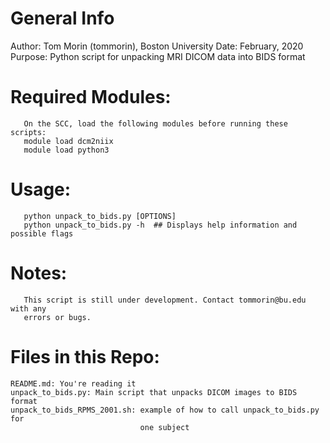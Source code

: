# General Info
Author: Tom Morin (tommorin), Boston University
Date: February, 2020
Purpose: Python script for unpacking MRI DICOM data into BIDS format

# Required Modules:
       On the SCC, load the following modules before running these scripts:
       module load dcm2niix
       module load python3

# Usage: 
       python unpack_to_bids.py [OPTIONS]
       python unpack_to_bids.py -h  ## Displays help information and possible flags

# Notes: 
       This script is still under development. Contact tommorin@bu.edu with any
       errors or bugs.

# Files in this Repo:
    README.md: You're reading it
    unpack_to_bids.py: Main script that unpacks DICOM images to BIDS format
    unpack_to_bids_RPMS_2001.sh: example of how to call unpack_to_bids.py for
                                 one subject


